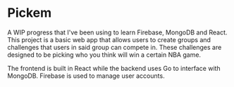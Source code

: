 # Pickem

A WIP progress that I've been using to learn Firebase, MongoDB and React. This project is a basic web app that allows users to create groups and challenges that users in said group can compete in. These challenges are designed to be picking who you think will win a certain NBA game.

The frontend is built in React while the backend uses Go to interface with MongoDB. Firebase is used to manage user accounts.
